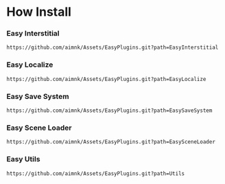 # How Install
### Easy Interstitial
```
https://github.com/aimnk/Assets/EasyPlugins.git?path=EasyInterstitial
```
### Easy Localize
```
https://github.com/aimnk/Assets/EasyPlugins.git?path=EasyLocalize
```
### Easy Save System
```
https://github.com/aimnk/Assets/EasyPlugins.git?path=EasySaveSystem
```
### Easy Scene Loader
```
https://github.com/aimnk/Assets/EasyPlugins.git?path=EasySceneLoader
```
### Easy Utils
```
https://github.com/aimnk/Assets/EasyPlugins.git?path=Utils
```